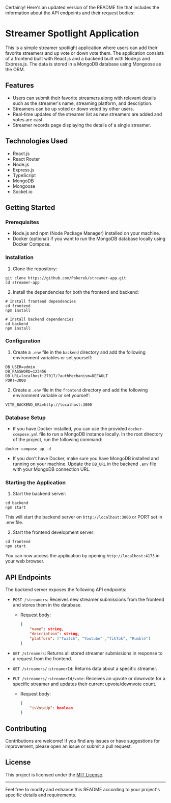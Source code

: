 Certainly! Here's an updated version of the README file that includes the information about the API endpoints and their request bodies:

# Streamer Spotlight Application

This is a simple streamer spotlight application where users can add their favorite streamers and up vote or down vote them. The application consists of a frontend built with React.js and a backend built with Node.js and Express.js. The data is stored in a MongoDB database using Mongoose as the ORM.

## Features

- Users can submit their favorite streamers along with relevant details such as the streamer's name, streaming platform, and description.
- Streamers can be up voted or down voted by other users.
- Real-time updates of the streamer list as new streamers are added and votes are cast.
- Streamer records page displaying the details of a single streamer.

## Technologies Used

- React.js
- React Router
- Node.js
- Express.js
- TypeScript
- MongoDB
- Mongoose
- Socket.io

## Getting Started

### Prerequisites

- Node.js and npm (Node Package Manager) installed on your machine.
- Docker (optional) if you want to run the MongoDB database locally using Docker Compose.

### Installation

1. Clone the repository:

```shell
git clone https://github.com/Pokerek/streamer-app.git
cd streamer-app
```

2. Install the dependencies for both the frontend and backend:

```shell
# Install frontend dependencies
cd frontend
npm install

# Install backend dependencies
cd backend
npm install
```

### Configuration

1. Create a `.env` file in the `backend` directory and add the following environment variables or set yourself:

```
DB_USER=admin
DB_PASSWORD=123456
DB_URL=localhost:27017/?authMechanism=DEFAULT
PORT=3000
```

2. Create a `.env` file in the `frontend` directory and add the following environment variable or set yourself:

```
VITE_BACKEND_URL=http://localhost:3000
```

### Database Setup

- If you have Docker installed, you can use the provided `docker-compose.yml` file to run a MongoDB instance locally. In the root directory of the project, run the following command:

```shell
docker-compose up -d
```

- If you don't have Docker, make sure you have MongoDB installed and running on your machine. Update the `DB_URL` in the backend `.env` file with your MongoDB connection URL.

### Starting the Application

1. Start the backend server:

```shell
cd backend
npm start
```

This will start the backend server on `http://localhost:3000` or PORT set in .env file.

2. Start the frontend development server:

```shell
cd frontend
npm start
```

You can now access the application by opening `http://localhost:4173` in your web browser.

## API Endpoints

The backend server exposes the following API endpoints:

- `POST /streamers`: Receives new streamer submissions from the frontend and stores them in the database.

  - Request body:
    ```json
    {
        "name": string,
        "description": string,
        "platform": ["Twitch", "Youtube" ,"TikTok", "Rumble"]
    }
    ```

- `GET /streamers`: Returns all stored streamer submissions in response to a request from the frontend.

- `GET /streamers/:streamerId`: Returns data about a specific streamer.

- `PUT /streamers/:streamerId/vote`: Receives an upvote or downvote for a specific streamer and updates their current upvote/downvote count.

  - Request body:
    ```json
    {
        "isVoteUp": boolean
    }


    ```

## Contributing

Contributions are welcome! If you find any issues or have suggestions for improvement, please open an issue or submit a pull request.

## License

This project is licensed under the [MIT License](LICENSE).

---

Feel free to modify and enhance this README according to your project's specific details and requirements.